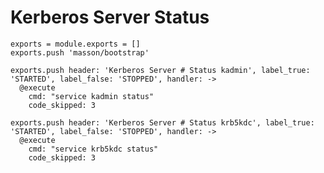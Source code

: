 
# Kerberos Server Status

    exports = module.exports = []
    exports.push 'masson/bootstrap'

    exports.push header: 'Kerberos Server # Status kadmin', label_true: 'STARTED', label_false: 'STOPPED', handler: ->
      @execute
        cmd: "service kadmin status"
        code_skipped: 3

    exports.push header: 'Kerberos Server # Status krb5kdc', label_true: 'STARTED', label_false: 'STOPPED', handler: ->
      @execute
        cmd: "service krb5kdc status"
        code_skipped: 3

